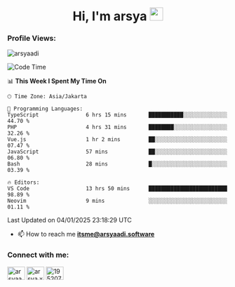 <h1 align="center">Hi, I'm arsya 
  <img src="https://media.giphy.com/media/hvRJCLFzcasrR4ia7z/giphy.gif" width="30px"/>
</h1>

<p align="left"> <h3>Profile Views:</h3> <img src="https://komarev.com/ghpvc/?username=arsyaadi&label=Profile%20views&color=0e75b6&style=flat" alt="arsyaadi" /> </p>

<!--START_SECTION:waka-->
![Code Time](http://img.shields.io/badge/Code%20Time-3%2C575%20hrs%2044%20mins-blue)

📊 **This Week I Spent My Time On** 

```text
🕑︎ Time Zone: Asia/Jakarta

💬 Programming Languages: 
TypeScript               6 hrs 15 mins       ███████████░░░░░░░░░░░░░░   44.70 % 
PHP                      4 hrs 31 mins       ████████░░░░░░░░░░░░░░░░░   32.26 % 
Vue.js                   1 hr 2 mins         ██░░░░░░░░░░░░░░░░░░░░░░░   07.47 % 
JavaScript               57 mins             ██░░░░░░░░░░░░░░░░░░░░░░░   06.80 % 
Bash                     28 mins             █░░░░░░░░░░░░░░░░░░░░░░░░   03.39 % 

🔥 Editors: 
VS Code                  13 hrs 50 mins      █████████████████████████   98.89 % 
Neovim                   9 mins              ░░░░░░░░░░░░░░░░░░░░░░░░░   01.11 % 
```


 Last Updated on 04/01/2025 23:18:29 UTC
<!--END_SECTION:waka-->

- 📫 How to reach me **itsme@arsyaadi.software**


<h3 align="left">Connect with me:</h3>
<p align="left">
<a href="https://linkedin.com/in/arsyaadi" target="blank"><img align="center" src="https://raw.githubusercontent.com/rahuldkjain/github-profile-readme-generator/master/src/images/icons/Social/linked-in-alt.svg" alt="arsyaadi" height="30" width="40" /></a>
<a href="https://fb.com/arsya.xkz" target="blank"><img align="center" src="https://raw.githubusercontent.com/rahuldkjain/github-profile-readme-generator/master/src/images/icons/Social/facebook.svg" alt="arsya.xkz" height="30" width="40" /></a>
<a href="https://stackoverflow.com/users/19520749" target="blank"><img align="center" src="https://raw.githubusercontent.com/rahuldkjain/github-profile-readme-generator/master/src/images/icons/Social/stack-overflow.svg" alt="19520749" height="30" width="40" /></a>
</p>
